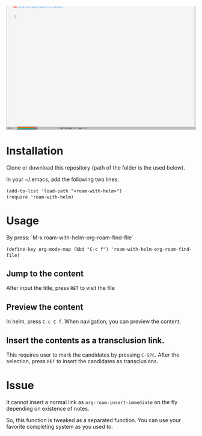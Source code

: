 <img src="pic/demo-show-selection.gif" align="center">


# Installation

Clone or download this repository (path of the folder is the <roam-with-helm> used below).

In your ~/.emacs, add the following two lines:

    (add-to-list 'load-path "<roam-with-helm>")
    (require 'roam-with-helm)


# Usage

By press: \`M-x roam-with-helm-org-roam-find-file\`

    (define-key org-mode-map (kbd "C-c f") 'roam-with-helm-org-roam-find-file)


## Jump to the content

After input the title, press `RET` to visit the file


## Preview the content

In helm, press `C-c C-f`. When navigation, you can preview the
content.


## Insert the contents as a transclusion link.

This requires user to mark the candidates by pressing `C-SPC`. After
the selection, press `RET` to insert the candidates as
transclusions.


# Issue

It cannot insert a normal link as `org-roam-insert-immediate` on the
fly depending on existence of notes.

So, this function is tweaked as a separated function. You can use
your favorite completing system as you used to.
